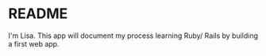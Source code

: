 # README

I'm Lisa.
This app will document my process learning Ruby/ Rails by building a first web app.
